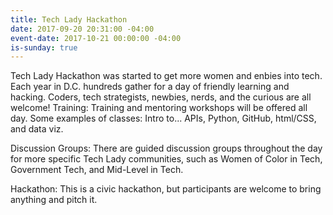 ```yaml
---
title: Tech Lady Hackathon
date: 2017-09-20 20:31:00 -04:00
event-date: 2017-10-21 00:00:00 -04:00
is-sunday: true
---
```


Tech Lady Hackathon was started to get more women and enbies into tech. Each year in D.C. hundreds gather for a day of friendly learning and hacking. Coders, tech strategists, newbies, nerds, and the curious are all welcome! 
Training: Training and mentoring workshops will be offered all day. Some examples of classes: Intro to... APIs, Python, GitHub, html/CSS, and data viz.

Discussion Groups: There are guided discussion groups throughout the day for more specific Tech Lady communities, such as Women of Color in Tech, Government Tech, and Mid-Level in Tech.

Hackathon: This is a civic hackathon, but participants are welcome to bring anything and pitch it.